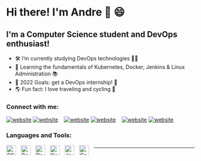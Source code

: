 # Hi there! I'm Andre  👋 😄


## I'm a Computer Science student and DevOps enthusiast! 

- 🛠 I’m currently studying DevOps technologies 🧑‍💻
- 📖 Learning the fundamentals of Kubernetes, Docker, Jenkins & Linux Administration 📚
- 🎯 2022 Goals: get a DevOps internship! 💫
- 🌎 Fun fact: I love traveling and cycling 🚴



### Connect with me:

[![website](./img/globe-light.svg)](https://codestackr.com#gh-light-mode-only)
[![website](./img/globe-dark.svg)](https://codestackr.com#gh-dark-mode-only)
&nbsp;&nbsp;
[![website](./img/linkedin-light.svg)](https://linkedin.com/in/codeSTACKr#gh-light-mode-only)
[![website](./img/linkedin-dark.svg)](https://linkedin.com/in/codeSTACKr#gh-dark-mode-only)
&nbsp;&nbsp;
[![website](./img/instagram-light.svg)](https://instagram.com/codeSTACKr#gh-light-mode-only)
[![website](./img/instagram-dark.svg)](https://instagram.com/codeSTACKr#gh-dark-mode-only)

### Languages and Tools:
<img align="left" alt="CSharp" width="26px" src="https://cdn.jsdelivr.net/gh/devicons/devicon/icons/csharp/csharp-original.svg" style="padding-right:10px;"/>  
<img align="left" alt="Bash" width="26px" src="https://cdn.jsdelivr.net/gh/devicons/devicon/icons/bash/bash-original.svg" style="padding-right:10px;" />
<img align="left" alt="Docker" width="26px" src="https://cdn.jsdelivr.net/gh/devicons/devicon/icons/docker/docker-original.svg" style="padding-right:10px;" />
<img align="left" alt="Kubernetes" width="26px" src="https://cdn.jsdelivr.net/gh/devicons/devicon/icons/kubernetes/kubernetes-plain.svg" style="padding-right:10px;" />
<img align="left" alt="Jenkins" width="26px" src="https://cdn.jsdelivr.net/gh/devicons/devicon/icons/jenkins/jenkins-original.svg" style="padding-right:10px;" />
<img align="left" alt="CentOs" width="26px" src="https://cdn.jsdelivr.net/gh/devicons/devicon/icons/centos/centos-original.svg" style="padding-right:10px;" />

### 



      
---

[website]: https://www.linkedin.com/in/andrelouiz/
[instagram]: https://instagram.com/
[linkedin]: https://www.linkedin.com/in/andrelouiz/
